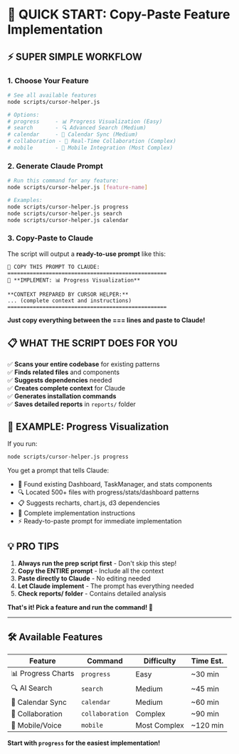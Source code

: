 # 🚀 **QUICK START: Copy-Paste Feature Implementation**

## **⚡ SUPER SIMPLE WORKFLOW**

### **1. Choose Your Feature**
```bash
# See all available features
node scripts/cursor-helper.js

# Options:
# progress     - 📊 Progress Visualization (Easy)
# search       - 🔍 Advanced Search (Medium)  
# calendar     - 📅 Calendar Sync (Medium)
# collaboration - 💬 Real-Time Collaboration (Complex)
# mobile       - 📱 Mobile Integration (Most Complex)
```

### **2. Generate Claude Prompt**
```bash
# Run this command for any feature:
node scripts/cursor-helper.js [feature-name]

# Examples:
node scripts/cursor-helper.js progress
node scripts/cursor-helper.js search
node scripts/cursor-helper.js calendar
```

### **3. Copy-Paste to Claude**
The script will output a **ready-to-use prompt** like this:

```
🎯 COPY THIS PROMPT TO CLAUDE:
==================================================
🚀 **IMPLEMENT: 📊 Progress Visualization**

**CONTEXT PREPARED BY CURSOR HELPER:**
... (complete context and instructions)
==================================================
```

**Just copy everything between the === lines and paste to Claude!**

## **📋 WHAT THE SCRIPT DOES FOR YOU**

✅ **Scans your entire codebase** for existing patterns  
✅ **Finds related files** and components  
✅ **Suggests dependencies** needed  
✅ **Creates complete context** for Claude  
✅ **Generates installation commands**  
✅ **Saves detailed reports** in `reports/` folder  

## **🎯 EXAMPLE: Progress Visualization**

If you run:
```bash
node scripts/cursor-helper.js progress
```

You get a prompt that tells Claude:
- 📁 Found existing Dashboard, TaskManager, and stats components
- 🔍 Located 500+ files with progress/stats/dashboard patterns
- 📋 Suggests recharts, chart.js, d3 dependencies
- 🎯 Complete implementation instructions
- ⚡ Ready-to-paste prompt for immediate implementation

## **💡 PRO TIPS**

1. **Always run the prep script first** - Don't skip this step!
2. **Copy the ENTIRE prompt** - Include all the context
3. **Paste directly to Claude** - No editing needed
4. **Let Claude implement** - The prompt has everything needed
5. **Check reports/ folder** - Contains detailed analysis

**That's it! Pick a feature and run the command! 🚀**

---

## **🛠️ Available Features**

| Feature | Command | Difficulty | Time Est. |
|---------|---------|------------|-----------|
| 📊 Progress Charts | `progress` | Easy | ~30 min |
| 🔍 AI Search | `search` | Medium | ~45 min |
| 📅 Calendar Sync | `calendar` | Medium | ~60 min |
| 💬 Collaboration | `collaboration` | Complex | ~90 min |
| 📱 Mobile/Voice | `mobile` | Most Complex | ~120 min |

**Start with `progress` for the easiest implementation!** 